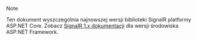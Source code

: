 > [!NOTE]
> Ten dokument wyszczególnia najnowszej wersji biblioteki SignalR platformy ASP.NET Core. Zobacz [SignalR 1.x dokumentacji](/aspnet/signalr/) dla wersji środowiska ASP.NET Framework.
